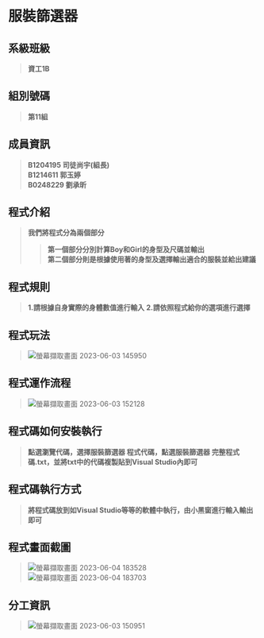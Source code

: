 # **服裝篩選器**  
## **系級班級**
>**資工1B**
## **組別號碼**
>**第11組**

## **成員資訊**
>**B1204195 司徒尚宇(組長)**  
>**B1214611 郭玉婷**  
>**B0248229 劉承昕**  
## **程式介紹**
>**我們將程式分為兩個部分**  
>>**第一個部分分別計算Boy和Girl的身型及尺碼並輸出**  
>>**第二個部分則是根據使用著的身型及選擇輸出適合的服裝並給出建議**  
## **程式規則**
>**1.請根據自身實際的身體數值進行輸入**
>**2.請依照程式給你的選項進行選擇**  
## **程式玩法**
>![螢幕擷取畫面 2023-06-03 145950](https://github.com/shangyu103/clothing-filter/assets/127190166/ae8e6ab8-0252-40df-9d87-1009ef71b46b)
## **程式運作流程**
>![螢幕擷取畫面 2023-06-03 152128](https://github.com/shangyu103/clothing-filter/assets/127190166/fb84d8d9-82a8-467a-aa16-2a927d0adc25)

## **程式碼如何安裝執行**
>**點選瀏覽代碼，選擇服裝篩選器 程式代碼，點選服裝篩選器 完整程式碼.txt，並將txt中的代碼複製貼到Visual Studio內即可**
## **程式碼執行方式**
>**將程式碼放到如Visual Studio等等的軟體中執行，由小黑窗進行輸入輸出即可**
## **程式畫面截圖**
>![螢幕擷取畫面 2023-06-04 183528](https://github.com/shangyu103/clothing-filter/assets/127190166/18fc1356-dc46-4b84-a09b-7d51cd570368)  
>![螢幕擷取畫面 2023-06-04 183703](https://github.com/shangyu103/clothing-filter/assets/127190166/bc61fbac-9a0d-4b11-9eeb-c55bcc87f5c1)

## **分工資訊**
>![螢幕擷取畫面 2023-06-03 150951](https://github.com/shangyu103/clothing-filter/assets/127190166/65971d1f-fa4d-4bc0-9986-86e8336d6b3f)
